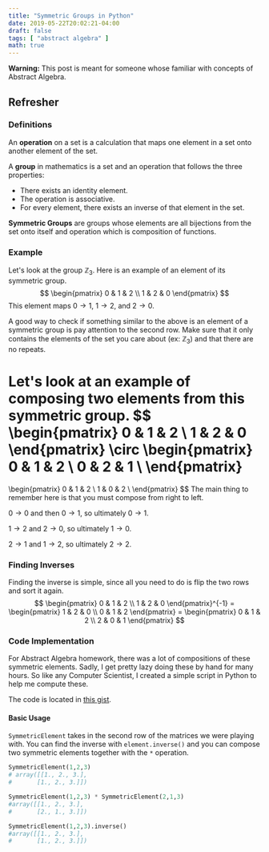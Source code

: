 ```yaml
---
title: "Symmetric Groups in Python"
date: 2019-05-22T20:02:21-04:00
draft: false
tags: [ "abstract algebra" ]
math: true
---
```


**Warning:** This post is meant for someone whose familiar with concepts of Abstract Algebra.

## Refresher

### Definitions

An **operation** on a set is a calculation that maps one element in a set onto another element of the set. 

A **group** in mathematics is a set and an operation that follows the three properties:

- There exists an identity element.
- The operation is associative.
- For every element, there exists an inverse of that element in the set.

**Symmetric Groups** are groups whose elements are all bijections from the set onto itself and operation which is composition of functions.

### Example

Let's look at the group $\mathbb{Z}_3$. Here is an example of an element of its symmetric group.
$$
\begin{pmatrix}
0 & 1 & 2 \\
1 & 2 & 0
\end{pmatrix}
$$
This element maps $0 \rightarrow 1$, $1 \rightarrow 2$, and $2 \rightarrow 0$.

A good way to check if something similar to the above is an element of a symmetric group is pay attention to the second row. Make sure that it only contains the elements of the set you care about (ex: $\mathbb{Z}_3$) and that there are no repeats.

Let's look at an example of composing two elements from this symmetric group.
$$
\begin{pmatrix}
0 & 1 & 2 \\
1 & 2 & 0
\end{pmatrix}
\circ
\begin{pmatrix}
0 & 1 & 2 \\
0 & 2 & 1 \\
\end{pmatrix}
=
\begin{pmatrix}
0 & 1 & 2 \\
1 & 0 & 2 \\
\end{pmatrix}
$$
The main thing to remember here is that you must compose from right to left.

$0 \rightarrow 0$ and then $0 \rightarrow 1$, so ultimately $0 \rightarrow 1$.

$1 \rightarrow 2$ and $2 \rightarrow 0$, so ultimately $1 \rightarrow 0$.

$2 \rightarrow 1$ and $1 \rightarrow 2$, so ultimately $2 \rightarrow 2$.

### Finding Inverses

Finding the inverse is simple, since all you need to do is flip the two rows and sort it again.
$$
\begin{pmatrix}
0 & 1 & 2 \\
1 & 2 & 0
\end{pmatrix}^{-1} =
\begin{pmatrix}
1 & 2 & 0 \\
0 & 1 & 2
\end{pmatrix} = 
\begin{pmatrix}
0 & 1 & 2 \\
2 & 0 & 1
\end{pmatrix}
$$

 ### Code Implementation

For Abstract Algebra homework, there was a lot of compositions of these symmetric elements. Sadly, I get pretty lazy doing these by hand for many hours. So like any Computer Scientist, I created a simple script in Python to help me compute these.

The code is located in [this gist](https://gist.github.com/Brandon-Rozek/adf9e1e64e2fbfcd3f8d3bc5da9322bf).

#### Basic Usage

`SymmetricElement` takes in the second row of the matrices we were playing with. You can find the inverse with `element.inverse()` and you can compose two symmetric elements together with the `*` operation.

```python
SymmetricElement(1,2,3)
# array([[1., 2., 3.],
#       [1., 2., 3.]])
```

```python
SymmetricElement(1,2,3) * SymmetricElement(2,1,3)
#array([[1., 2., 3.],
#       [2., 1., 3.]])

```

```python
SymmetricElement(1,2,3).inverse()
#array([[1., 2., 3.],
#       [1., 2., 3.]])
```



